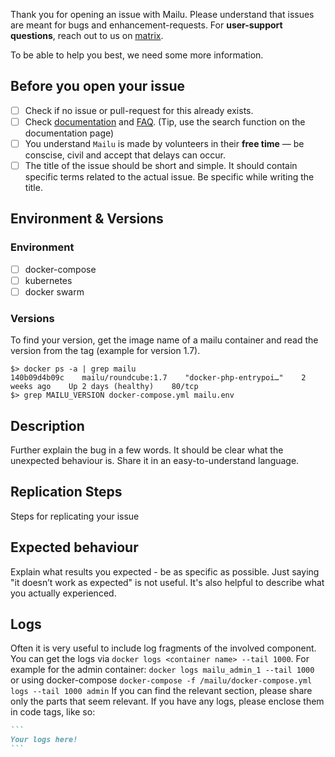 Thank you for opening an issue with Mailu. Please understand that issues are meant for bugs and enhancement-requests.
For **user-support questions**, reach out to us  on [matrix](https://matrix.to/#/#mailu:tedomum.net).

To be able to help you best, we need some more information.

## Before you open your issue
- [ ] Check if no issue or pull-request for this already exists.
- [ ] Check [documentation](https://mailu.io/master/) and [FAQ](https://mailu.io/master/faq.html). (Tip, use the search function on the documentation page)
- [ ] You understand `Mailu` is made by volunteers in their **free time** — be conscise, civil and accept that delays can occur.
- [ ] The title of the issue should be short and simple. It should contain specific terms related to the actual issue. Be specific while writing the title.

## Environment & Versions
### Environment
 - [ ] docker-compose
 - [ ] kubernetes
 - [ ] docker swarm

### Versions
To find your version, get the image name of a mailu container and read  the version from the tag (example for version 1.7).
```
$> docker ps -a | grep mailu
140b09d4b09c    mailu/roundcube:1.7    "docker-php-entrypoi…"    2 weeks ago    Up 2 days (healthy)    80/tcp
$> grep MAILU_VERSION docker-compose.yml mailu.env
```

## Description
Further explain the bug in a few words. It should be clear what the unexpected behaviour is.  Share it in an easy-to-understand language.

## Replication Steps
Steps for replicating your issue

## Expected behaviour
Explain what results you expected - be as specific as possible. Just saying "it doesn’t work as expected" is not useful. It's also helpful to describe what you actually experienced.

## Logs
Often it is very useful to include log fragments of the involved component. You can get the logs via `docker logs <container name> --tail 1000`. For example for the admin container:
`docker logs mailu_admin_1 --tail 1000`
or using docker-compose `docker-compose -f /mailu/docker-compose.yml logs --tail 1000 admin`
If you can find the relevant section, please share only the parts that seem relevant. If you have any logs, please enclose them in code tags, like so:
````markdown
```
Your logs here!
```
````
